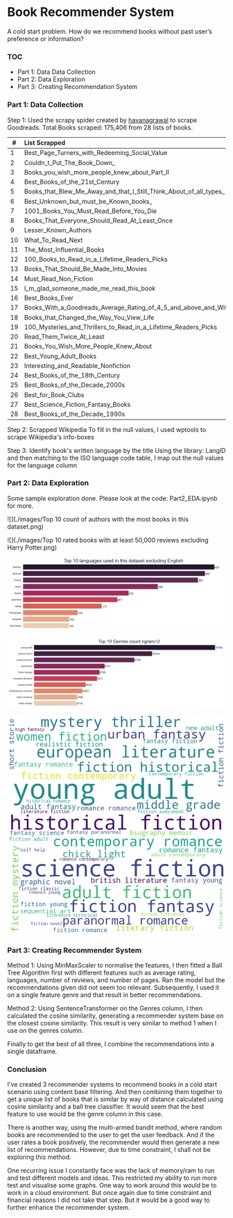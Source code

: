 # Book Recommender System
A cold start problem. How do we recommend books without past user’s preference or information?

### TOC

- Part 1: Data Data Collection
- Part 2: Data Exploration
- Part 3: Creating Recommendation System

### Part 1: Data Collection

Step 1: Used the scrapy spider created by [havanagrawal](https://github.com/havanagrawal/GoodreadsScraper) to scrape Goodreads.
Total Books scraped: 175,406 from 28 lists of books.

|#|List Scrapped|
|---|:---|
|1|Best_Page_Turners_with_Redeeming_Social_Value|
|2|Couldn_t_Put_The_Book_Down_|
|3|Books_you_wish_more_people_knew_about_Part_II|
|4|Best_Books_of_the_21st_Century|
|5|Books_that_Blew_Me_Away_and_that_I_Still_Think_About_of_all_types_|
|6|Best_Unknown_but_must_be_Known_books_|
|7|1001_Books_You_Must_Read_Before_You_Die|
|8|Books_That_Everyone_Should_Read_At_Least_Once|
|9|Lesser_Known_Authors|
|10|What_To_Read_Next|
|11|The_Most_Influential_Books|
|12|100_Books_to_Read_in_a_Lifetime_Readers_Picks|
|13|Books_That_Should_Be_Made_Into_Movies|
|14|Must_Read_Non_Fiction|
|15|I_m_glad_someone_made_me_read_this_book|
|16|Best_Books_Ever|
|17|Books_With_a_Goodreads_Average_Rating_of_4_5_and_above_and_With_At_Least_100_Ratings|
|18|Books_that_Changed_the_Way_You_View_Life|
|19|100_Mysteries_and_Thrillers_to_Read_in_a_Lifetime_Readers_Picks|
|20|Read_Them_Twice_At_Least|
|21|Books_You_Wish_More_People_Knew_About|
|22|Best_Young_Adult_Books|
|23|Interesting_and_Readable_Nonfiction|
|24|Best_Books_of_the_18th_Century|
|25|Best_Books_of_the_Decade_2000s|
|26|Best_for_Book_Clubs|
|27|Best_Science_Fiction_Fantasy_Books|
|28|Best_Books_of_the_Decade_1990s|

Step 2: Scrapped Wikipedia
To fill in the null values, I used wptools to scrape Wikipedia's info-boxes

Step 3: Identify book's written language by the title
Using the library: LangID and then matching to the ISO language code table, I map out the null values for the language column

### Part 2: Data Exploration
Some sample exploration done. Please look at the code: Part2_EDA.ipynb for more.

![](./images/Top 10 count of authors with the most books in this dataset.png)

![](./images/Top 10 rated books with at least 50,000 reviews excluding Harry Potter.png)

![](./images/Top_10_languages_used_in_this_dataset_excluding_English.png)

![](./images/Top_10_Genres_count_ngram=2.png)

![](./images/wordcloud_genres.png)

### Part 3: Creating Recommender System
Method 1: Using MinMaxScaler to normalise the features, I then fitted a Ball Tree Algorithm first with different features such as average rating, languages, number of reviews, and number of pages. Ran the model but the recommendations given did not seem too relevant. Subsequently, I used it on a single feature genre and that result in better recommendations.

Method 2: Using SentenceTransformer on the Genres column, I then calculated the cosine similarity, generating a recommender system base on the closest cosine similarity. This result is very similar to method 1 when I use on the genres column.

Finally to get the best of all three, I combine the recommendations into a single dataframe.

### Conclusion
I've created 3 recommender systems to recommend books in a cold start scenario using content base filtering. And then combining them together to get a unique list of books that is similar by way of distance calculated using cosine similarity and a ball tree classifier. It would seem that the best feature to use would be the genre column in this case.

There is another way, using the multi-armed bandit method, where random books are recommended to the user to get the user feedback. And if the user rates a book positively, the recommender would then generate a new list of recommendations. However, due to time constraint, I shall not be exploring this method.

One recurring issue I constantly face was the lack of memory/ram to run and test different models and ideas. This restricted my ability to run more test and visualise some graphs. One way to work around this would be to work in a cloud environment. But once again due to time constraint and financial reasons I did not take that step. But it would be a good way to further enhance the recommender system.
